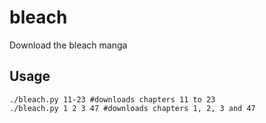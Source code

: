 # bleach
Download the bleach manga

## Usage
```shell
./bleach.py 11-23 #downloads chapters 11 to 23
./bleach.py 1 2 3 47 #downloads chapters 1, 2, 3 and 47
```
